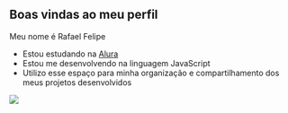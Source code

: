 ## Boas vindas ao meu perfil

Meu nome é Rafael Felipe

- Estou estudando na [Alura](https://www.alura.com.br)
- Estou me desenvolvendo na linguagem JavaScript
- Utilizo esse espaço para minha organização e compartilhamento dos meus projetos desenvolvidos

![](https://media1.tenor.com/m/dXsMbRkpCHYAAAAd/ascension-sponge-bob.gif)
